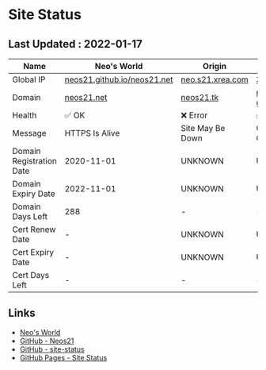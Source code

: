 # Site Status


## Last Updated : 2022-01-17

| Name | Neo's World | Origin | GCE | OCI 1 | OCI 2 |
|------|---|---|---|---|---|
| Global IP                | [neos21.github.io/neos21.net](http://neos21.github.io/neos21.net/) | [neo.s21.xrea.com](http://neo.s21.xrea.com/) | [35.197.103.64](http://35.197.103.64/) | [140.238.56.203](http://140.238.56.203/) | [158.101.130.242](http://158.101.130.242/) |
| Domain                   | [neos21.net](http://neos21.net/) | [neos21.tk](http://neos21.tk/) | [neos21-gce.ga](http://neos21-gce.ga/) | [neos21-oci.cf](http://neos21-oci.cf/) | [neos21-oci.ml](http://neos21-oci.ml/) |
| Health                   | ✅ OK | ❌ Error | ✅ OK | ⚠️ Warning | ⚠️ Warning |
| Message                  | HTTPS Is Alive | Site May Be Down | GCE Is Not Checked | HTTPS May Be Down | HTTPS May Be Down |
| Domain Registration Date | 2020-11-01 | UNKNOWN | UNKNOWN | 2020-08-22 | 2020-08-22 |
| Domain Expiry Date       | 2022-11-01 | UNKNOWN | UNKNOWN | 2022-08-22 | 2022-08-22 |
| Domain Days Left         | 288 | - | - | 217 | 217 |
| Cert Renew Date          | - | UNKNOWN | UNKNOWN | 2022-01-01 | 2022-01-01 |
| Cert Expiry Date         | - | UNKNOWN | UNKNOWN | 2022-02-28 | 2022-02-28 |
| Cert Days Left           | - | - | - | 42 | 42 |


## Links

- [Neo's World](https://neos21.net/)
- [GitHub - Neos21](https://github.com/Neos21/)
- [GitHub - site-status](https://github.com/Neos21/site-status)
- [GitHub Pages - Site Status](https://neos21.github.io/site-status/)
